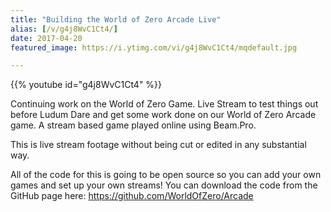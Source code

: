 ```yaml
---
title: "Building the World of Zero Arcade Live"
alias: [/v/g4j8WvC1Ct4/]
date: 2017-04-20
featured_image: https://i.ytimg.com/vi/g4j8WvC1Ct4/mqdefault.jpg

---
```


{{% youtube id="g4j8WvC1Ct4" %}}

Continuing work on the World of Zero Game. Live Stream to test things out before Ludum Dare and get some work done on our World of Zero Arcade game. A stream based game played online using Beam.Pro.

This is live stream footage without being cut or edited in any substantial way. 

All of the code for this is going to be open source so you can add your own games and set up your own streams! You can download the code from the GitHub page here: https://github.com/WorldOfZero/Arcade